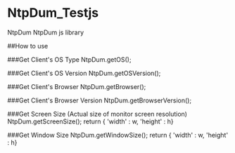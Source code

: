 # NtpDum_Testjs
NtpDum
NtpDum js library

##How to use

###Get Client's OS Type NtpDum.getOS();

###Get Client's OS Version NtpDum.getOSVersion();

###Get Client's Browser NtpDum.getBrowser();

###Get Client's Browser Version NtpDum.getBrowserVersion();

###Get Screen Size (Actual size of monitor screen resolution) NtpDum.getScreenSize(); return { 'width' : w, 'height' : h}

###Get Window Size NtpDum.getWindowSize(); return { 'width' : w, 'height' : h}
